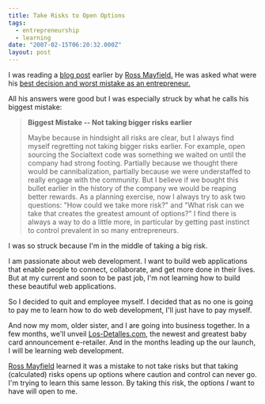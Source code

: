 ```yaml
---
title: Take Risks to Open Options
tags:
  - entrepreneurship
  - learning
date: "2007-02-15T06:20:32.000Z"
layout: post
---
```


I was reading a [blog post][0] earlier by [Ross Mayfield.][1] He was asked what were his [best decision and worst mistake as an entrepreneur.][0]

All his answers were good but I was especially struck by what he calls his biggest mistake:

> **Biggest Mistake -- Not taking bigger risks earlier**
> 
> Maybe because in hindsight all risks are clear, but I always find myself regretting not taking bigger risks earlier. For example, open sourcing the Socialtext code was something we waited on until the company had strong footing. Partially because we thought there would be cannibalization, partially because we were understaffed to really engage with the community. But I believe if we bought this bullet earlier in the history of the company we would be reaping better rewards. As a planning exercise, now I always try to ask two questions: "How could we take more risk?" and "What risk can we take that creates the greatest amount of options?" I find there is always a way to do a little more, in particular by getting past instinct to control prevalent in so many entrepreneurs.
> 

I was so struck because I'm in the middle of taking a big risk.

I am passionate about web development. I want to build web applications that enable people to connect, collaborate, and get more done in their lives. But at my current and soon to be past job, I'm not learning how to build these beautiful web applications.

So I decided to quit and employee myself. I decided that as no one is going to pay me to learn how to do web development, I'll just have to pay myself.

And now my mom, older sister, and I are going into business together. In a few months, we'll unveil [Los-Detalles.com][2], the newest and greatest baby card announcement e-retailer. And in the months leading up the our launch, I will be learning web development.

[Ross Mayfield][3] learned it was a mistake to not take risks but that taking (calculated) risks opens up options where caution and control can never go. I'm trying to learn this same lesson. By taking this risk, the options _I_ want to have will open to me.


[0]: http://ross.typepad.com/blog/2007/02/entrepreneur_hi.html
[1]: http://ross.typepad.com/blog/
[2]: http://www.los-detalles.com
[3]: http://www.en.wikipedia.org/wiki/Ross_Mayfield
